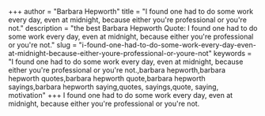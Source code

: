 +++
author = "Barbara Hepworth"
title = "I found one had to do some work every day, even at midnight, because either you're professional or you're not."
description = "the best Barbara Hepworth Quote: I found one had to do some work every day, even at midnight, because either you're professional or you're not."
slug = "i-found-one-had-to-do-some-work-every-day-even-at-midnight-because-either-youre-professional-or-youre-not"
keywords = "I found one had to do some work every day, even at midnight, because either you're professional or you're not.,barbara hepworth,barbara hepworth quotes,barbara hepworth quote,barbara hepworth sayings,barbara hepworth saying,quotes, sayings,quote, saying, motivation"
+++
I found one had to do some work every day, even at midnight, because either you're professional or you're not.
